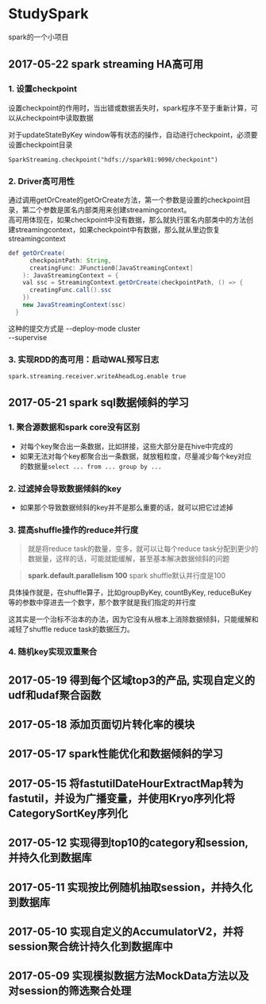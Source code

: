 # StudySpark
spark的一个小项目

## 2017-05-22 spark streaming HA高可用

### 1. 设置checkpoint

设置checkpoint的作用时，当出错或数据丢失时，spark程序不至于重新计算，可以从checkpoint中读取数据

对于updateStateByKey window等有状态的操作，自动进行checkpoint，必须要设置checkpoint目录

`SparkStreaming.checkpoint("hdfs://spark01:9090/checkpoint")`

### 2. Driver高可用性

通过调用getOrCreate的getOrCreate方法，第一个参数是设置的checkpoint目录，第二个参数是匿名内部类用来创建streamingcontext。  
高可用体现在，如果checkpoint中没有数据，那么就执行匿名内部类中的方法创建streamingcontext，如果checkpoint中有数据，那么就从里边恢复streamingcontext

``` java
def getOrCreate(
      checkpointPath: String,  
      creatingFunc: JFunction0[JavaStreamingContext]
    ): JavaStreamingContext = {
    val ssc = StreamingContext.getOrCreate(checkpointPath, () => {
      creatingFunc.call().ssc
    })
    new JavaStreamingContext(ssc)
  }

```
这种的提交方式是
--deploy-mode cluster  
--supervise

### 3. 实现RDD的高可用：启动WAL预写日志

`spark.streaming.receiver.writeAheadLog.enable true`


## 2017-05-21 spark sql数据倾斜的学习

### 1. 聚合源数据和spark core没有区别

* 对每个key聚合出一条数据，比如拼接，这些大部分是在hive中完成的
* 如果无法对每个key都聚合出一条数据，就放粗粒度，尽量减少每个key对应的数据量```select ... from ... group by ... ```

### 2. 过滤掉会导致数据倾斜的key

* 如果那个导致数据倾斜的key并不是那么重要的话，就可以把它过滤掉

### 3. 提高shuffle操作的reduce并行度

> 就是将reduce task的数量，变多，就可以让每个reduce task分配到更少的数据量，这样的话，可能就能缓解，甚至基本解决数据倾斜的问题

> **spark.default.parallelism 100** spark shuffle默认并行度是100

具体操作就是，在shuffle算子，比如groupByKey, countByKey, reduceBuKey等的参数中穿进去一个数字，那个数字就是我们指定的并行度

这其实是一个治标不治本的办法，因为它没有从根本上消除数据倾斜，只能缓解和减轻了shuffle reduce task的数据压力。

### 4. 随机key实现双重聚合




## 2017-05-19 得到每个区域top3的产品, 实现自定义的udf和udaf聚合函数

## 2017-05-18 添加页面切片转化率的模块

## 2017-05-17 spark性能优化和数据倾斜的学习

## 2017-05-15 将fastutilDateHourExtractMap转为fastutil，并设为广播变量，并使用Kryo序列化将CategorySortKey序列化

## 2017-05-12 实现得到top10的category和session, 并持久化到数据库

## 2017-05-11 实现按比例随机抽取session，并持久化到数据库

## 2017-05-10 实现自定义的AccumulatorV2，并将session聚合统计持久化到数据库中

## 2017-05-09 实现模拟数据方法MockData方法以及对session的筛选聚合处理

